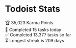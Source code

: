 
# Todoist Stats

<!-- TODO-IST:START -->
🏆  35,023 Karma Points           
🌸  Completed 15 tasks today           
✅  Completed 13,377 tasks so far           
⏳  Longest streak is 209 days
<!-- TODO-IST:END -->
